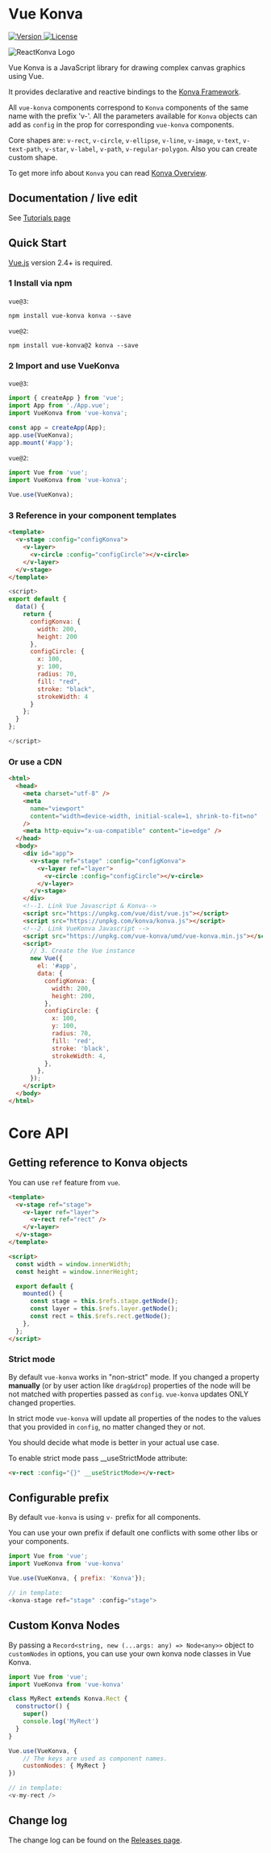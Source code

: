 # Vue Konva

<span class="badge-npmdownloads">
  <a href="https://www.npmjs.com/package/vue-konva">
    <img src="https://img.shields.io/npm/v/vue-konva.svg" alt="Version">
  </a>
  <a href="https://www.npmjs.com/package/vue-konva">
    <img src="https://img.shields.io/npm/l/vue-konva.svg" alt="License">
  </a>
  </span>

![ReactKonva Logo](https://github.com/rafaesc/vue-konva/raw/master/vue-konva.png)

Vue Konva is a JavaScript library for drawing complex canvas graphics using Vue.

It provides declarative and reactive bindings to the [Konva Framework](https://konvajs.org/).

All `vue-konva` components correspond to `Konva` components of the same name with the prefix 'v-'. All the parameters available for `Konva` objects can add as `config` in the prop for corresponding `vue-konva` components.

Core shapes are: `v-rect`, `v-circle`, `v-ellipse`, `v-line`, `v-image`, `v-text`, `v-text-path`, `v-star`, `v-label`, `v-path`, `v-regular-polygon`.
Also you can create custom shape.

To get more info about `Konva` you can read [Konva Overview](https://konvajs.org/docs/overview.html).

## Documentation / live edit

See [Tutorials page](https://konvajs.org/docs/vue/)

## Quick Start

[Vue.js](https://vuejs.org) version 2.4+ is required.

### 1 Install via npm

`vue@3`:

```npm
npm install vue-konva konva --save
```

`vue@2`:

```npm
npm install vue-konva@2 konva --save
```

### 2 Import and use VueKonva

`vue@3`:

```js
import { createApp } from 'vue';
import App from './App.vue';
import VueKonva from 'vue-konva';

const app = createApp(App);
app.use(VueKonva);
app.mount('#app');
```

`vue@2`:

```javascript
import Vue from 'vue';
import VueKonva from 'vue-konva';

Vue.use(VueKonva);
```

### 3 Reference in your component templates

```html
<template>
  <v-stage :config="configKonva">
    <v-layer>
      <v-circle :config="configCircle"></v-circle>
    </v-layer>
  </v-stage>
</template>
```

```javascript
<script>
export default {
  data() {
    return {
      configKonva: {
        width: 200,
        height: 200
      },
      configCircle: {
        x: 100,
        y: 100,
        radius: 70,
        fill: "red",
        stroke: "black",
        strokeWidth: 4
      }
    };
  }
};

</script>
```

### Or use a CDN

```html
<html>
  <head>
    <meta charset="utf-8" />
    <meta
      name="viewport"
      content="width=device-width, initial-scale=1, shrink-to-fit=no"
    />
    <meta http-equiv="x-ua-compatible" content="ie=edge" />
  </head>
  <body>
    <div id="app">
      <v-stage ref="stage" :config="configKonva">
        <v-layer ref="layer">
          <v-circle :config="configCircle"></v-circle>
        </v-layer>
      </v-stage>
    </div>
    <!--1. Link Vue Javascript & Konva-->
    <script src="https://unpkg.com/vue/dist/vue.js"></script>
    <script src="https://unpkg.com/konva/konva.js"></script>
    <!--2. Link VueKonva Javascript -->
    <script src="https://unpkg.com/vue-konva/umd/vue-konva.min.js"></script>
    <script>
      // 3. Create the Vue instance
      new Vue({
        el: '#app',
        data: {
          configKonva: {
            width: 200,
            height: 200,
          },
          configCircle: {
            x: 100,
            y: 100,
            radius: 70,
            fill: 'red',
            stroke: 'black',
            strokeWidth: 4,
          },
        },
      });
    </script>
  </body>
</html>
```

# Core API

## Getting reference to Konva objects

You can use `ref` feature from `vue`.

```html
<template>
  <v-stage ref="stage">
    <v-layer ref="layer">
      <v-rect ref="rect" />
    </v-layer>
  </v-stage>
</template>

<script>
  const width = window.innerWidth;
  const height = window.innerHeight;

  export default {
    mounted() {
      const stage = this.$refs.stage.getNode();
      const layer = this.$refs.layer.getNode();
      const rect = this.$refs.rect.getNode();
    },
  };
</script>
```

### Strict mode

By default `vue-konva` works in "non-strict" mode. If you changed a property **manually** (or by user action like `drag&drop`) properties of the node will be not matched with properties passed as `config`. `vue-konva` updates ONLY changed properties.

In strict mode `vue-konva` will update all properties of the nodes to the values that you provided in `config`, no matter changed they or not.

You should decide what mode is better in your actual use case.

To enable strict mode pass \_\_useStrictMode attribute:

```html
<v-rect :config="{}" __useStrictMode></v-rect>
```

## Configurable prefix

By default `vue-konva` is using `v-` prefix for all components.

You can use your own prefix if default one conflicts with some other libs or your components.

```javascript
import Vue from 'vue';
import VueKonva from 'vue-konva'

Vue.use(VueKonva, { prefix: 'Konva'});

// in template:
<konva-stage ref="stage" :config="stage">
```

## Custom Konva Nodes

By passing a `Record<string, new (...args: any) => Node<any>>` object to `customNodes` in options, you can use your own konva node classes in Vue Konva.

```js
import Vue from 'vue';
import VueKonva from 'vue-konva'

class MyRect extends Konva.Rect {
  constructor() {
    super()
    console.log('MyRect')
  }
}

Vue.use(VueKonva, {
    // The keys are used as component names.
    customNodes: { MyRect }
})

// in template:
<v-my-rect />
```

## Change log

The change log can be found on the [Releases page](https://github.com/konvajs/vue-konva/releases).

